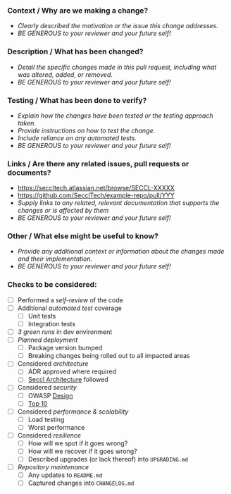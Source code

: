 ### Context / Why are we making a change?
- _Clearly described the motivation or the issue this change addresses._
- _BE GENEROUS to your reviewer and your future self!_

### Description / What has been changed?
- _Detail the specific changes made in this pull request, including what was altered, added, or removed._
- _BE GENEROUS to your reviewer and your future self!_

### Testing / What has been done to verify?
- _Explain how the changes have been tested or the testing approach taken._
- _Provide instructions on how to test the change._
- _Include reliance on any automated tests._
- _BE GENEROUS to your reviewer and your future self!_

### Links / Are there any related issues, pull requests or documents?
- https://seccltech.atlassian.net/browse/SECCL-XXXXX
- https://github.com/SecclTech/example-repo/pull/YYY
- _Supply links to any related, relevant documentation that supports the changes or is affected by them_
- _BE GENEROUS to your reviewer and your future self!_

### Other / What else might be useful to know?
- _Provide any additional context or information about the changes made and their implementation._
- _BE GENEROUS to your reviewer and your future self!_

### Checks to be considered:
- [ ] Performed a *self-review* of the code
- [ ] Additional *automated test* coverage
  - [ ] Unit tests
  - [ ] Integration tests
- [ ] *3 green runs* in dev environment
- [ ] *Planned deployment*
  - [ ] Package version bumped
  - [ ] Breaking changes being rolled out to all impacted areas
- [ ] Considered *architecture*
  - [ ] ADR approved where required
  - [ ] [Seccl Architecture](https://app.mural.co/t/secclsipp0609/m/secclsipp0609/1684748358632/0f1a5c38302fe4e032279d9c502c7e47187ad0ff?sender=u2bda92941015f4707d213946) followed
- [ ] Considered *security*
  - [ ] OWASP [Design](https://cheatsheetseries.owasp.org/cheatsheets/Secure_Product_Design_Cheat_Sheet.html)
  - [ ] [Top 10](https://cheatsheetseries.owasp.org/IndexTopTen.html)
- [ ] Considered *performance & scalability*
  - [ ] Load testing
  - [ ] Worst performance
- [ ] Considered *resilience*
  - [ ] How will we spot if it goes wrong?
  - [ ] How will we recover if it goes wrong?
  - [ ] Described upgrades (or lack thereof) into `UPGRADING.md`
- [ ] *Repository maintenance*
  - [ ] Any updates to `README.md`
  - [ ] Captured changes into `CHANGELOG.md`